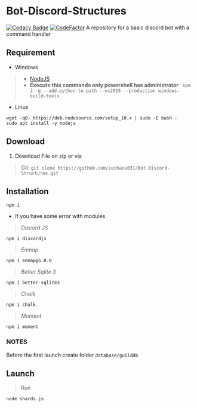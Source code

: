# Bot-Discord-Structures 
[![Codacy Badge](https://api.codacy.com/project/badge/Grade/2c86abc76f4c4d8c8ec9801ad9da4c81)](https://www.codacy.com/manual/zechaos031/Bot-Discord-Structure?utm_source=github.com&amp;utm_medium=referral&amp;utm_content=zechaos031/Bot-Discord-Structure&amp;utm_campaign=Badge_Grade)
[![CodeFactor](https://www.codefactor.io/repository/github/zechaos031/bot-discord-structures/badge)](https://www.codefactor.io/repository/github/zechaos031/bot-discord-structures)
A repository for a basic discord bot with a command handler
## Requirement
- Windows
>- [NodeJS](https://nodejs.org/dist/v12.10.0/node-v12.10.0-x64.msi)
>- **Execute this commands only powershell has administrator** `
npm i -g --add-python-to-path --vs2015 --production windows-build-tools`

- Linux
```
wget -qO- https://deb.nodesource.com/setup_10.x | sudo -E bash -
sudo apt install -y nodejs
```

## Download
1. Download File on zip or via 
> Git:
  `
  git clone https://github.com/zechaos031/Bot-Discord-Structures.git
  `
  
## Installation
```
npm i 
```

- If you have some error with modules
> *Discord JS*
```
npm i discordjs
```

> *Enmap*

```
npm i enmap@5.0.0
```

> *Better Sqlite 3*

```
npm i better-sqlite3
``` 

> *Chalk*
```
npm i chalk
```

> *Moment*
```
npm i moment
```

### NOTES
Before the first launch create folder `database/guilddb` 

## Launch
> Run
 ```
node shards.js
```
